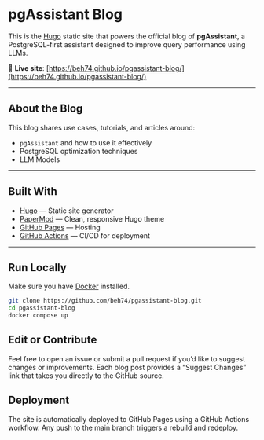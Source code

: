 # pgAssistant Blog

This is the [Hugo](https://gohugo.io/) static site that powers the official blog of **pgAssistant**, a PostgreSQL-first assistant designed to improve query performance using LLMs.

📍 **Live site**: [https://beh74.github.io/pgassistant-blog/](https://beh74.github.io/pgassistant-blog/)

---

## About the Blog

This blog shares use cases, tutorials, and articles around:

- `pgAssistant` and how to use it effectively
- PostgreSQL optimization techniques
- LLM Models

---

##  Built With

- [Hugo](https://gohugo.io/) — Static site generator
- [PaperMod](https://github.com/adityatelange/hugo-PaperMod) — Clean, responsive Hugo theme
- [GitHub Pages](https://pages.github.com/) — Hosting
- [GitHub Actions](https://github.com/features/actions) — CI/CD for deployment

---

## Run Locally

Make sure you have [Docker](https://docs.docker.com/get-docker/) installed.

```bash
git clone https://github.com/beh74/pgassistant-blog.git
cd pgassistant-blog
docker compose up
```

## Edit or Contribute

Feel free to open an issue or submit a pull request if you’d like to suggest changes or improvements.
Each blog post provides a “Suggest Changes” link that takes you directly to the GitHub source.

## Deployment

The site is automatically deployed to GitHub Pages using a GitHub Actions workflow.
Any push to the main branch triggers a rebuild and redeploy.